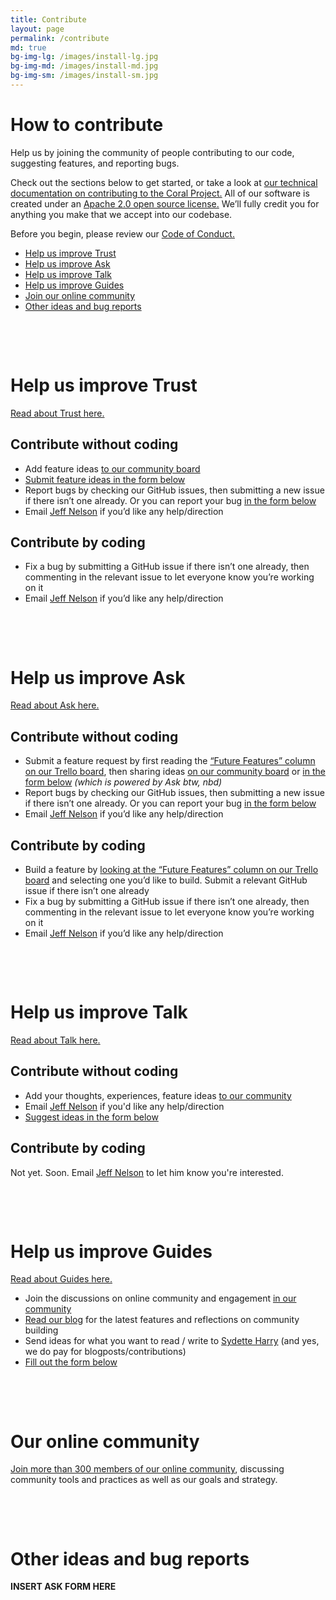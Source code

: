 ```yaml
---
title: Contribute
layout: page
permalink: /contribute
md: true
bg-img-lg: /images/install-lg.jpg
bg-img-md: /images/install-md.jpg
bg-img-sm: /images/install-sm.jpg
---
```


# How to contribute

Help us by joining the community of people contributing to our code, suggesting features, and reporting bugs.

Check out the sections below to get started, or take a look at [our technical documentation on contributing to the Coral Project.](http://coralprojectdocs.herokuapp.com/contribute/) All of our software is created under an [Apache 2.0 open source license.](http://www.apache.org/licenses/LICENSE-2.0) We’ll fully credit you for anything you make that we accept into our codebase.

Before you begin, please review our [Code of Conduct.](code-of-conduct.html)

* [Help us improve Trust](#help-us-improve-trust)
* [Help us improve Ask](#help-us-improve-ask)
* [Help us improve Talk](#help-us-improve-talk)
* [Help us improve Guides](#help-us-improve-guides)
* [Join our online community](#our-online-community)
* [Other ideas and bug reports](#other-ideas-and-bug-reports)

&nbsp;

&nbsp;

# **Help us improve Trust**

[Read about Trust here.](/products/trust.html)

## Contribute without coding

* Add feature ideas [to our community board](https://community.coralproject.net/c/the-coral-project/product-trust)
* [Submit feature ideas in the form below](#ideas-and-bug-reports)
* Report bugs by checking our GitHub issues, then submitting a new issue if there isn’t one already. Or you can report your bug [in the form below](#other-ideas-and-bug-reports)
* Email [Jeff Nelson](mailto:jeff@mozillafoundation.org) if you’d like any help/direction

## Contribute by coding

* Fix a bug by submitting a GitHub issue if there isn’t one already, then commenting in the relevant issue to let everyone know you’re working on it
* Email [Jeff Nelson](mailto:jeff@mozillafoundation.org) if you’d like any help/direction


&nbsp;

&nbsp;


# **Help us improve Ask**

[Read about Ask here.](/products/ask.html)

## Contribute without coding

* Submit a feature request by first reading the [“Future Features” column on our Trello board](http://trello.com/b/hAtt6ujX/ask), then sharing ideas [on our community board](https://community.coralproject.net/c/the-coral-project/product-trust) or [in the form below](#ideas-and-bug-reports) *(which is powered by Ask btw, nbd)*
* Report bugs by checking our GitHub issues, then submitting a new issue if there isn’t one already. Or you can report your bug [in the form below](#other-ideas-and-bug-reports)
* Email [Jeff Nelson](mailto:jeff@mozillafoundation.org) if you’d like any help/direction

## Contribute by coding

* Build a feature by [looking at the “Future Features” column on our Trello board](http://trello.com/b/hAtt6ujX/ask) and selecting one you’d like to build. Submit a relevant GitHub issue if there isn’t one already
* Fix a bug by submitting a GitHub issue if there isn’t one already, then commenting in the relevant issue to let everyone know you’re working on it
* Email [Jeff Nelson](mailto:jeff@mozillafoundation.org) if you’d like any help/direction

&nbsp;

&nbsp;


# **Help us improve Talk**

[Read about Talk here.](/products/talk.html)

## Contribute without coding

* Add your thoughts, experiences, feature ideas [to our community](https://community.coralproject.net/c/the-coral-project/product-talk)
* Email [Jeff Nelson](mailto:jeff@mozillafoundation.org) if you'd like any help/direction
* [Suggest ideas in the form below](#other-ideas-and-bug-reports)

## Contribute by coding

Not yet. Soon. Email [Jeff Nelson](mailto:jeff@mozillafoundation.org) to let him know you're interested.



&nbsp;

&nbsp;


# **Help us improve Guides**

[Read about Guides here.](/products/guides.html)

* Join the discussions on online community and engagement [in our community](https://community.coralproject.net)
* [Read our blog](https://blog.coralproject.net) for the latest features and reflections on community building
* Send ideas for what you want to read / write to [Sydette Harry](mailto:sydette@mozillafoundation.org) (and yes, we do pay for blogposts/contributions)
* [Fill out the form below](#other-ideas-and-bug-reports)


&nbsp;

&nbsp;


# **Our online community**

[Join more than 300 members of our online community](https://community.coralproject.net), discussing community tools and practices as well as our goals and strategy.


&nbsp;

&nbsp;

# **Other ideas and bug reports**

**INSERT ASK FORM HERE**
